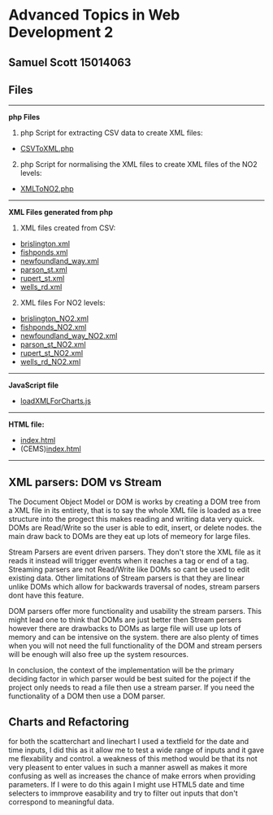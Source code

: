 Advanced Topics in Web Development 2
=======
## Samuel Scott 15014063

## Files
---
**php Files**

1. php Script for extracting CSV data to create XML files:
  * [CSVToXML.php](https://github.com/SamScott2/atiwd2/blob/master/php/CSVToXML.php)
2. php Script for normalising the XML files to create XML files of the NO2 levels:
  * [XMLToNO2.php](https://github.com/SamScott2/atiwd2/blob/master/php/XMLToNO2.php)
---
**XML Files generated from php**
1. XML files created from CSV:
  * [brislington.xml](https://github.com/SamScott2/atiwd2/blob/master/php/xml/brislington.xml) 
  * [fishponds.xml](https://github.com/SamScott2/atiwd2/blob/master/php/xml/fishponds.xml)	
  * [newfoundland_way.xml](https://github.com/SamScott2/atiwd2/blob/master/php/xml/newfoundland_way.xml)
  * [parson_st.xml](https://github.com/SamScott2/atiwd2/blob/master/php/xml/parson_st.xml)
  * [rupert_st.xml](https://github.com/SamScott2/atiwd2/blob/master/php/xml/rupert_st.xml)
  * [wells_rd.xml](https://github.com/SamScott2/atiwd2/blob/master/php/xml/wells_rd.xml)
2. XML files For NO2 levels:
  * [brislington_NO2.xml](https://github.com/SamScott2/atiwd2/blob/master/php/xml/no2/brislington_NO2.xml) 
  * [fishponds_NO2.xml](https://github.com/SamScott2/atiwd2/blob/master/php/xml/no2/fishponds_NO2.xml)	
  * [newfoundland_way_NO2.xml](https://github.com/SamScott2/atiwd2/blob/master/php/xml/no2/newfoundland_way_NO2.xml)
  * [parson_st_NO2.xml](https://github.com/SamScott2/atiwd2/blob/master/php/xml/no2/parson_st_NO2.xml)
  * [rupert_st_NO2.xml](https://github.com/SamScott2/atiwd2/blob/master/php/xml/no2/rupert_st_NO2.xml)
  * [wells_rd_NO2.xml](https://github.com/SamScott2/atiwd2/blob/master/php/xml/no2/wells_rd_NO2.xml)
---
**JavaScript file**
  * [loadXMLForCharts.js](https://github.com/SamScott2/atiwd2/blob/master/public_html/js/loadXMLForCharts.js)
---
**HTML file:**
  * [index.html](https://github.com/SamScott2/atiwd2/blob/master/public_html/index.html)
  * (CEMS)[index.html](http://www.cems.uwe.ac.uk/~s34-scott/index.html)
---
## XML parsers: DOM vs Stream
The Document Object Model or DOM is works by creating a DOM tree from a XML file in its entirety, that is to say the whole XML file is loaded as a tree structure into the progect this makes reading and writing data very quick. DOMs are Read/Write so the user is able to edit, insert, or delete nodes. the main draw back to DOMs are they eat up lots of memeory for large files.

Stream Parsers are event driven parsers. They don't store the XML file as it reads it instead will trigger events when it reaches a tag or end of a tag. Streaming parsers are not Read/Write like DOMs so cant be used to edit existing data. Other limitations of Stream parsers is that they are linear unlike DOMs which allow for backwards traversal of nodes, stream parsers dont have this feature.

DOM parsers offer more functionality and usability the stream parsers. This might lead one to think that DOMs are just better then Stream persers however there are drawbacks to DOMs as large file will use up lots of memory and can be intensive on the system. there are also plenty of times when you will not need the full functionality of the DOM and stream persers will be enough will also free up the system resources.

In conclusion, the context of the implementation will be the primary deciding factor in which parser would be best suited for the poject if the project only needs to read a file then use a stream parser. If you need the functionality of a DOM then use a DOM parser. 


## Charts and Refactoring

for both the scatterchart and linechart I used a textfield for the date and time inputs, I did this as it allow me to test a wide range of inputs and it gave me flexability and control. a weakness of this method would be that its not very pleasent to enter values in such a manner aswell as makes it more confusing as well as increases the chance of make errors when providing parameters. If I were to do this again I might use HTML5 date and time selecters to immprove easability and try to filter out inputs that don't correspond to meaningful data.




